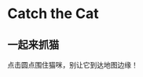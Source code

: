 # Catch the Cat


## 一起来抓猫

点击圆点围住猫咪，别让它到达地图边缘！

<script src="/js/catch-the-cat/phaser.min.js"></script>

<script src="/js/catch-the-cat/catch-the-cat.js"></script>

<div align="center"><div id="catch-the-cat"></div></div>
<script>
    window.game = new CatchTheCatGame({
        w: 11,
        h: 11,
        r: 20,
        backgroundColor: 0xeeeeee,
        parent: 'catch-the-cat',
        statusBarAlign: 'center',
        credit: '一起来抓猫！'
    });
</script>

